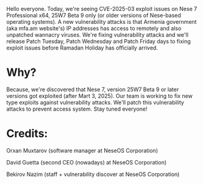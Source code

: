 Hello everyone. Today, we're seeing CVE-2025-03 exploit issues on Nese 7 Professional x64, 25W7 Beta 9 only (or older versions of Nese-based operating systems). A new vulnerability attacks is that Armenia government (aka mfa.am website's) IP addresses has access to remotely and also unpatched wannacry viruses. We're fixing vulnerability attacks and we'll release Patch Tuesday, Patch Wednesday and Patch Friday days to fixing exploit issues before Ramadan Holiday has officially arrived.

# Why?

Because, we're discovered that Nese 7, version 25W7 Beta 9 or later versions got exploited (after Mart 3, 2025). Our team is working to fix new type exploits against vulnerability attacks. We'll patch this vulnerability attacks to prevent access system. Stay tuned everyone!

# Credits: 

Orxan Muxtarov (software manager at NeseOS Corporation)

David Guetta (second CEO (nowadays) at NeseOS Corporation)

Bekirov Nazim (staff + vulnerability discover at NeseOS Corporation)
